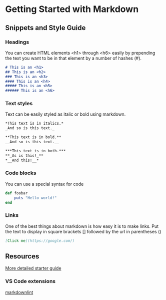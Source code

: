 # Getting Started with Markdown

## Snippets and Style Guide

### Headings

You can create HTML elements &lt;h1&gt; through &lt;h6&gt; easily by prepending the text you want to be in that element by a number of hashes (#).

```markdown
# This is an <h1>
## This is an <h2>
### This is an <h3>
#### This is an <h4>
##### This is an <h5>
###### This is an <h6>
```

### Text styles

Text can be easily styled as italic or bold using markdown.

```markdown
*This text is in italics.*
_And so is this text._

**This text is in bold.**
__And so is this text.__

***This text is in both.***
**_As is this!_**
*__And this!__*
```

### Code blocks

You can use a special syntax for code

```ruby
def foobar
    puts "Hello world!"
end
```

### Links

One of the best things about markdown is how easy it is to make links. Put the text to display in square brackets [] followed by the url in parentheses ()

```markdown
[Click me](https://google.com/)
```

## Resources

[More detailed starter guide](https://learnxinyminutes.com/docs/markdown/)

### VS Code extensions

[markdownlint](https://marketplace.visualstudio.com/items?itemName=DavidAnson.vscode-markdownlint)

